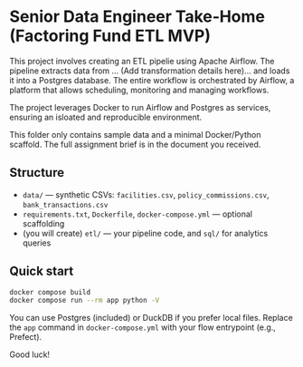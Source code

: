 # Senior Data Engineer Take‑Home (Factoring Fund ETL MVP)

This project involves creating an ETL pipelie using Apache Airflow. The pipeline extracts data from ... (Add transformation details here)... and loads it into a Postgres database. The entire workflow is orchestrated by Airflow, a platform that allows scheduling, monitoring and managing workflows.

The project leverages Docker to run Airflow and Postgres as services, ensuring an isloated and reproducible environment. 

This folder only contains sample data and a minimal Docker/Python scaffold. The full assignment brief is in the document you received.

## Structure
- `data/` — synthetic CSVs: `facilities.csv`, `policy_commissions.csv`, `bank_transactions.csv`
- `requirements.txt`, `Dockerfile`, `docker-compose.yml` — optional scaffolding
- (you will create) `etl/` — your pipeline code, and `sql/` for analytics queries

## Quick start
```bash
docker compose build
docker compose run --rm app python -V
```

You can use Postgres (included) or DuckDB if you prefer local files. Replace the `app` command in `docker-compose.yml` with your flow entrypoint (e.g., Prefect).

Good luck!
